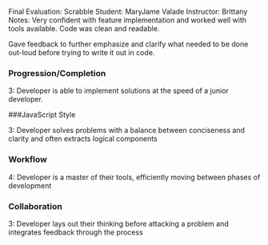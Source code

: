 Final Evaluation: Scrabble
Student: MaryJame Valade
Instructor: Brittany
Notes: Very confident with feature implementation and worked well with tools available. Code was clean and readable. 

Gave feedback to further emphasize and clarify what needed to be done out-loud before trying to write it out in code.

### Progression/Completion

3: Developer is able to implement solutions at the speed of a junior developer.

###JavaScript Style

3: Developer solves problems with a balance between conciseness and clarity and often extracts logical components

### Workflow

4: Developer is a master of their tools, efficiently moving between phases of development

### Collaboration

3: Developer lays out their thinking before attacking a problem and integrates feedback through the process
